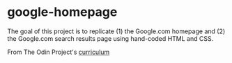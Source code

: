 # google-homepage

The goal of this project is to replicate (1) the Google.com homepage and (2) the Google.com search results page using hand-coded HTML and CSS.

From The Odin Project's [curriculum](http://www.theodinproject.com/courses/web-development-101/lessons/html-css)
